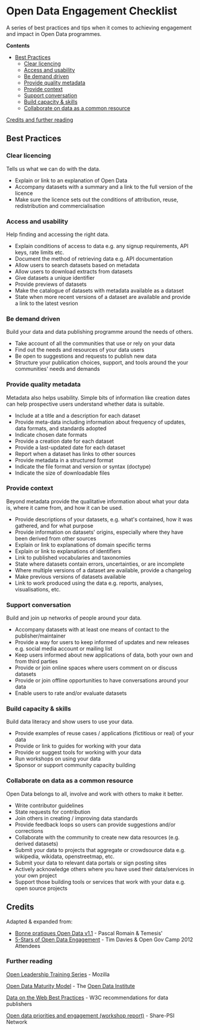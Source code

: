 # Open Data Engagement Checklist

A series of best practices and tips when it comes to achieving engagement and impact in Open Data programmes. 

**Contents**

- [Best Practices](#best-practices)
  - [Clear licencing](#clear-licencing)
  - [Access and usability](#access-and-usability)
  - [Be demand driven](#be-demand-driven)
  - [Provide quality metadata](#provide-quality-metadata)
  - [Provide context](#provide-context)
  - [Support conversation](#support-conversation)
  - [Build capacity & skills](#build-capacity-&-skills)
  - [Collaborate on data as a common resource](#collaborate-on-data-as-a-common-resource)

[Credits and further reading](#credits)


## Best Practices

### Clear licencing

Tells us what we can do with the data.

- Explain or link to an explanation of Open Data
- Accompany datasets with a summary and a link to the full version of the licence
- Make sure the licence sets out the conditions of attribution, reuse, redistribution and commercialisation


### Access and usability

Help finding and accessing the right data.

- Explain conditions of access to data e.g. any signup requirements, API keys, rate limits etc.
- Document the method of retrieving data e.g. API documentation 
- Allow users to search datasets based on metadata
- Allow users to download extracts from datasets
- Give datasets a unique identifier
- Provide previews of datasets 
- Make the catalogue of datasets with metadata available as a dataset
- State when more recent versions of a dataset are available and provide a link to the latest vesrion


### Be demand driven

Build your data and data publishing programme around the needs of others.

- Take account of all the communities that use or rely on your data
- Find out the needs and resources of your data users
- Be open to suggestions and requests to publish new data
- Structure your publication choices, support, and tools around the your communities' needs and demands


### Provide quality metadata

Metadata also helps usability. Simple bits of information like creation dates can help prospective users understand whether data is suitable.

- Include at a title and a description for each dataset
- Provide meta-data including information about frequency of updates, data formats, and standards adopted
- Indicate chosen date formats
- Provide a creation date for each dataset
- Provide a last-updated date for each dataset
- Report when a dataset has links to other sources
- Provide metadata in a structured format
- Indicate the file format and version or syntax (doctype)
- Indicate the size of downloadable files


### Provide context

Beyond metadata provide the qualitative information about what your data is, where it came from, and how it can be used.

- Provide descriptions of your datasets, e.g. what's contained, how it was gathered, and for what purpose
- Provide information on datasets' origins, especially where they have been derived from other sources
- Explain or link to explanations of domain specific terms
- Explain or link to explanations of identifiers
- Link to published vocabularies and taxonomies
- State where datasets contain errors, uncertainties, or are incomplete
- Where multiple versions of a dataset are available, provide a changelog
- Make previous versions of datasets available
- Link to work produced using the data e.g. reports, analyses, visualisations, etc.


### Support conversation

Build and join up networks of people around your data.  

- Accompany datasets with at least one means of contact to the publisher/maintainer
- Provide a way for users to keep informed of updates and new releases e.g. social media account or mailing list
- Keep users informed about new applications of data, both your own and from third parties 
- Provide or join online spaces where users comment on or discuss datasets
- Provide or join offline opportunities to have conversations around your data
- Enable users to rate and/or evaluate datasets


### Build capacity & skills

Build data literacy and show users to use your data.

- Provide examples of reuse cases / applications (fictitious or real) of your data
- Provide or link to guides for working with your data
- Provide or suggest tools for working with your data
- Run workshops on using your data 
- Sponsor or support community capacity building


### Collaborate on data as a common resource

Open Data belongs to all, involve and work with others to make it better.

- Write contributor guidelines
- State requests for contribution 
- Join others in creating / improving data standards
- Provide feedback loops so users can provide suggestions and/or corrections
- Collaborate with the community to create new data resources (e.g. derived datasets)
- Submit your data to projects that aggregate or crowdsource data e.g. wikipedia, wikidata, openstreetmap, etc.
- Submit your data to relevant data portals or sign posting sites
- Actively acknowledge others where you have used their data/services in your own project
- Support those building tools or services that work with your data e.g. open source projects


## Credits

Adapted & expanded from:

- [Bonne pratiques Open Data v1.1](https://www.opquast.com/20120417open-data-good-practices/) - Pascal Romain & Temesis'
- [5-Stars of Open Data Engagement](http://www.timdavies.org.uk/2012/01/21/5-stars-of-open-data-engagement/) - Tim Davies & Open Gov Camp 2012 Attendees

### Further reading

[Open Leadership Training Series](https://mozilla.github.io/open-leadership-training-series/) - Mozilla

[Open Data Maturity Model](https://www.scribd.com/document/260481608/ODI-Maturity-Model-Guide-Assessing-your-open-data-publishing-and-use) - The [Open Data Institute](https://theodi.org)

[Data on the Web Best Practices](https://www.w3.org/TR/dwbp/#intro) - W3C recommendations for data publishers

[Open data priorities and engagement (workshop report)](https://www.w3.org/2013/share-psi/workshop/Timisoara/report) - Share-PSI Network
